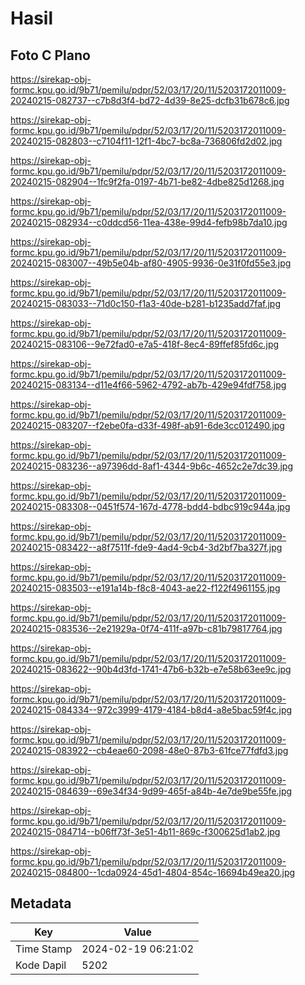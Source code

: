 # Hasil

## Foto C Plano

https://sirekap-obj-formc.kpu.go.id/9b71/pemilu/pdpr/52/03/17/20/11/5203172011009-20240215-082737--c7b8d3f4-bd72-4d39-8e25-dcfb31b678c6.jpg

https://sirekap-obj-formc.kpu.go.id/9b71/pemilu/pdpr/52/03/17/20/11/5203172011009-20240215-082803--c7104f11-12f1-4bc7-bc8a-736806fd2d02.jpg

https://sirekap-obj-formc.kpu.go.id/9b71/pemilu/pdpr/52/03/17/20/11/5203172011009-20240215-082904--1fc9f2fa-0197-4b71-be82-4dbe825d1268.jpg

https://sirekap-obj-formc.kpu.go.id/9b71/pemilu/pdpr/52/03/17/20/11/5203172011009-20240215-082934--c0ddcd56-11ea-438e-99d4-fefb98b7da10.jpg

https://sirekap-obj-formc.kpu.go.id/9b71/pemilu/pdpr/52/03/17/20/11/5203172011009-20240215-083007--49b5e04b-af80-4905-9936-0e31f0fd55e3.jpg

https://sirekap-obj-formc.kpu.go.id/9b71/pemilu/pdpr/52/03/17/20/11/5203172011009-20240215-083033--71d0c150-f1a3-40de-b281-b1235add7faf.jpg

https://sirekap-obj-formc.kpu.go.id/9b71/pemilu/pdpr/52/03/17/20/11/5203172011009-20240215-083106--9e72fad0-e7a5-418f-8ec4-89ffef85fd6c.jpg

https://sirekap-obj-formc.kpu.go.id/9b71/pemilu/pdpr/52/03/17/20/11/5203172011009-20240215-083134--d11e4f66-5962-4792-ab7b-429e94fdf758.jpg

https://sirekap-obj-formc.kpu.go.id/9b71/pemilu/pdpr/52/03/17/20/11/5203172011009-20240215-083207--f2ebe0fa-d33f-498f-ab91-6de3cc012490.jpg

https://sirekap-obj-formc.kpu.go.id/9b71/pemilu/pdpr/52/03/17/20/11/5203172011009-20240215-083236--a97396dd-8af1-4344-9b6c-4652c2e7dc39.jpg

https://sirekap-obj-formc.kpu.go.id/9b71/pemilu/pdpr/52/03/17/20/11/5203172011009-20240215-083308--0451f574-167d-4778-bdd4-bdbc919c944a.jpg

https://sirekap-obj-formc.kpu.go.id/9b71/pemilu/pdpr/52/03/17/20/11/5203172011009-20240215-083422--a8f7511f-fde9-4ad4-9cb4-3d2bf7ba327f.jpg

https://sirekap-obj-formc.kpu.go.id/9b71/pemilu/pdpr/52/03/17/20/11/5203172011009-20240215-083503--e191a14b-f8c8-4043-ae22-f122f4961155.jpg

https://sirekap-obj-formc.kpu.go.id/9b71/pemilu/pdpr/52/03/17/20/11/5203172011009-20240215-083536--2e21929a-0f74-411f-a97b-c81b79817764.jpg

https://sirekap-obj-formc.kpu.go.id/9b71/pemilu/pdpr/52/03/17/20/11/5203172011009-20240215-083622--90b4d3fd-1741-47b6-b32b-e7e58b63ee9c.jpg

https://sirekap-obj-formc.kpu.go.id/9b71/pemilu/pdpr/52/03/17/20/11/5203172011009-20240215-084334--972c3999-4179-4184-b8d4-a8e5bac59f4c.jpg

https://sirekap-obj-formc.kpu.go.id/9b71/pemilu/pdpr/52/03/17/20/11/5203172011009-20240215-083922--cb4eae60-2098-48e0-87b3-61fce77fdfd3.jpg

https://sirekap-obj-formc.kpu.go.id/9b71/pemilu/pdpr/52/03/17/20/11/5203172011009-20240215-084639--69e34f34-9d99-465f-a84b-4e7de9be55fe.jpg

https://sirekap-obj-formc.kpu.go.id/9b71/pemilu/pdpr/52/03/17/20/11/5203172011009-20240215-084714--b06ff73f-3e51-4b11-869c-f300625d1ab2.jpg

https://sirekap-obj-formc.kpu.go.id/9b71/pemilu/pdpr/52/03/17/20/11/5203172011009-20240215-084800--1cda0924-45d1-4804-854c-16694b49ea20.jpg


## Metadata

| Key        | Value               |
| ---------- | ------------------- |
| Time Stamp | 2024-02-19 06:21:02 |
| Kode Dapil | 5202                |



